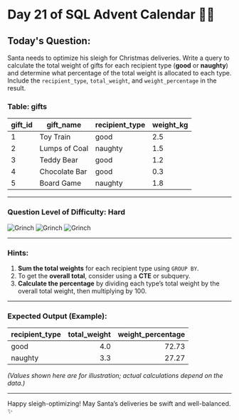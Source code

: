 # Day 21 of SQL Advent Calendar 🎅🎄

## Today's Question:
Santa needs to optimize his sleigh for Christmas deliveries. Write a query to calculate the total weight of gifts for each recipient type (**good** or **naughty**) and determine what percentage of the total weight is allocated to each type. Include the `recipient_type`, `total_weight`, and `weight_percentage` in the result.

### **Table: gifts**

| gift_id | gift_name      | recipient_type | weight_kg |
|---------|----------------|----------------|-----------|
| 1       | Toy Train      | good           | 2.5       |
| 2       | Lumps of Coal  | naughty        | 1.5       |
| 3       | Teddy Bear     | good           | 1.2       |
| 4       | Chocolate Bar  | good           | 0.3       |
| 5       | Board Game     | naughty        | 1.8       |

---

### **Question Level of Difficulty:** **Hard**
![Grinch](https://www.sqlcalendar.com/grinch.svg) ![Grinch](https://www.sqlcalendar.com/grinch.svg) ![Grinch](https://www.sqlcalendar.com/grinch.svg)

---

### **Hints:**

1. **Sum the total weights** for each recipient type using `GROUP BY`.
2. To get the **overall total**, consider using a **CTE** or subquery.
3. **Calculate the percentage** by dividing each type’s total weight by the overall total weight, then multiplying by 100.

---

### **Expected Output (Example):**

| recipient_type | total_weight | weight_percentage |
|----------------|-------------:|------------------:|
| good           | 4.0          | 72.73            |
| naughty        | 3.3          | 27.27            |

*(Values shown here are for illustration; actual calculations depend on the data.)*

---

Happy sleigh-optimizing! May Santa’s deliveries be swift and well-balanced. ✨
